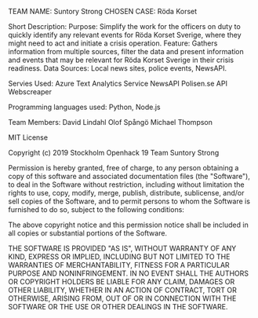 TEAM NAME: Suntory Strong
CHOSEN CASE: Röda Korset


Short Description: 
Purpose: Simplify the work for the officers on duty to quickly identify any relevant events for Röda Korset Sverige, where they might need to act and initiate a crisis operation.
Feature: Gathers information from multiple sources, filter the data and present information and events that may be relevant for Röda Korset Sverige in their crisis readiness.
Data Sources: Local news sites, police events, NewsAPI.	

Servies Used: Azure Text Analytics Service
NewsAPI
Polisen.se API
Webscreaper


Programming languages used: Python, Node.js

Team Members: 
David Lindahl
Olof Spångö
Michael Thompson


MIT License

Copyright (c) 2019 Stockholm Openhack 19 Team Suntory Strong

Permission is hereby granted, free of charge, to any person obtaining a copy
of this software and associated documentation files (the "Software"), to deal
in the Software without restriction, including without limitation the rights
to use, copy, modify, merge, publish, distribute, sublicense, and/or sell
copies of the Software, and to permit persons to whom the Software is
furnished to do so, subject to the following conditions:

The above copyright notice and this permission notice shall be included in all
copies or substantial portions of the Software.

THE SOFTWARE IS PROVIDED "AS IS", WITHOUT WARRANTY OF ANY KIND, EXPRESS OR
IMPLIED, INCLUDING BUT NOT LIMITED TO THE WARRANTIES OF MERCHANTABILITY,
FITNESS FOR A PARTICULAR PURPOSE AND NONINFRINGEMENT. IN NO EVENT SHALL THE
AUTHORS OR COPYRIGHT HOLDERS BE LIABLE FOR ANY CLAIM, DAMAGES OR OTHER
LIABILITY, WHETHER IN AN ACTION OF CONTRACT, TORT OR OTHERWISE, ARISING FROM,
OUT OF OR IN CONNECTION WITH THE SOFTWARE OR THE USE OR OTHER DEALINGS IN THE
SOFTWARE.
